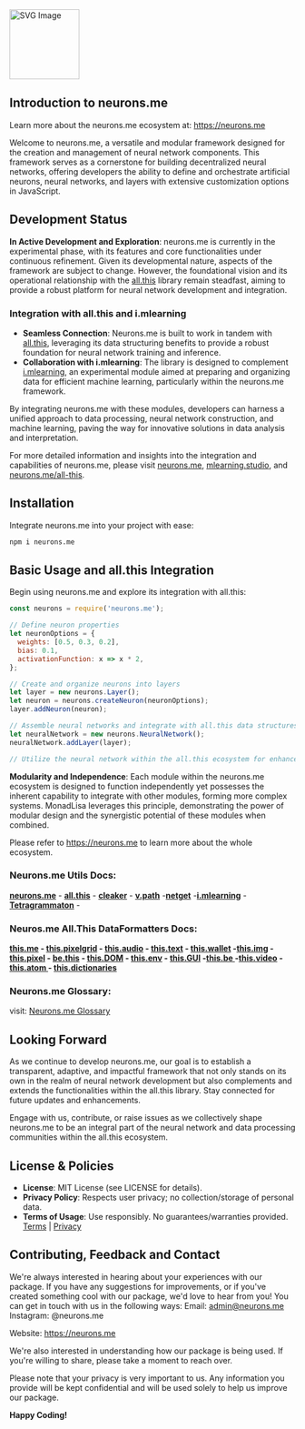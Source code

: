 <img src="https://suign.github.io/neurons.me/neurons_logo.png" alt="SVG Image" width="123" height="123" style="width123px; height:123px;">

## Introduction to neurons.me

Learn more about the neurons.me ecosystem at: https://neurons.me

Welcome to neurons.me, a versatile and modular framework designed for the creation and management of neural network components. This framework serves as a cornerstone for building decentralized neural networks, offering developers the ability to define and orchestrate artificial neurons, neural networks, and layers with extensive customization options in JavaScript.

## Development Status

**In Active Development and Exploration**: neurons.me is currently in the experimental phase, with its features and core functionalities under continuous refinement. Given its developmental nature, aspects of the framework are subject to change. However, the foundational vision and its operational relationship with the [all.this](https://www.npmjs.com/package/all.this) library remain steadfast, aiming to provide a robust platform for neural network development and integration.

### Integration with all.this and i.mlearning

- **Seamless Connection**: Neurons.me is built to work in tandem with [all.this](https://neurons.me/all-this), leveraging its data structuring benefits to provide a robust foundation for neural network training and inference.
- **Collaboration with i.mlearning**: The library is designed to complement [i.mlearning](https://mlearning.studio/), an experimental module aimed at preparing and organizing data for efficient machine learning, particularly within the neurons.me framework.

By integrating neurons.me with these modules, developers can harness a unified approach to data processing, neural network construction, and machine learning, paving the way for innovative solutions in data analysis and interpretation.

For more detailed information and insights into the integration and capabilities of neurons.me, please visit [neurons.me](https://neurons.me/), [mlearning.studio](https://mlearning.studio/), and [neurons.me/all-this](https://neurons.me/all-this).

## Installation

Integrate neurons.me into your project with ease:

```bash
npm i neurons.me
```

## Basic Usage and all.this Integration

Begin using neurons.me and explore its integration with all.this:

```javascript
const neurons = require('neurons.me');

// Define neuron properties
let neuronOptions = {
  weights: [0.5, 0.3, 0.2],
  bias: 0.1,
  activationFunction: x => x * 2,
};

// Create and organize neurons into layers
let layer = new neurons.Layer();
let neuron = neurons.createNeuron(neuronOptions);
layer.addNeuron(neuron);

// Assemble neural networks and integrate with all.this data structures
let neuralNetwork = new neurons.NeuralNetwork();
neuralNetwork.addLayer(layer);

// Utilize the neural network within the all.this ecosystem for enhanced data processing and analysis
```

**Modularity and Independence**: Each module within the neurons.me ecosystem is designed to function independently yet possesses the inherent capability to integrate with other modules, forming more complex systems. MonadLisa leverages this principle, demonstrating the power of modular design and the synergistic potential of these modules when combined.

Please refer to https://neurons.me to learn more about the whole ecosystem.

### Neurons.me Utils Docs:
**[neurons.me](https://suign.github.io/neurons.me/)** - **[all.this](https://suign.github.io/all.this/)** - **[cleaker](https://suign.github.io/cleaker)** - **[v.path](https://suign.github.io/v.path/)** -**[netget](https://suign.github.io/netget/)** -**[i.mlearning](https://suign.github.io/i.mLearning/)** - **[Tetragrammaton](https://suign.github.io/Tetragrammaton/)** -

### Neuros.me All.This DataFormatters Docs:
**[this.me](https://suign.github.io/this.me) - [this.pixelgrid](https://suign.github.io/PixelGrid/) - [this.audio](https://suign.github.io/this.audio) - [this.text](https://suign.github.io/this.text) - [this.wallet](https://suign.github.io/this.wallet) -[this.img](https://suign.github.io/this.img) - [this.pixel](https://suign.github.io/Pixels) - [be.this](https://suign.github.io/be.this) - [this.DOM](https://suign.github.io/this.DOM) - [this.env](https://suign.github.io/this.env/) - [this.GUI](https://suign.github.io/this.GUI) -[this.be ](https://suign.github.io/this.be)-[this.video](https://suign.github.io/this.video) -[this.atom ](https://suign.github.io/this.atom)- [this.dictionaries](https://suign.github.io/this.dictionaries/)**

### Neurons.me Glossary: 
visit: [Neurons.me Glossary](https://neurons.me/Glossary)

## Looking Forward

As we continue to develop neurons.me, our goal is to establish a transparent, adaptive, and impactful framework that not only stands on its own in the realm of neural network development but also complements and extends the functionalities within the all.this library. Stay connected for future updates and enhancements.

Engage with us, contribute, or raise issues as we collectively shape neurons.me to be an integral part of the neural network and data processing communities within the all.this ecosystem.

## License & Policies
- **License**: MIT License (see LICENSE for details).
- **Privacy Policy**: Respects user privacy; no collection/storage of personal data.
- **Terms of Usage**: Use responsibly. No guarantees/warranties provided. [Terms](https://www.neurons.me/terms-of-use) | [Privacy](https://www.neurons.me/privacy-policy)

## Contributing, Feedback and Contact
We're always interested in hearing about your experiences with our package. If you have any suggestions for improvements, or if you've created something cool with our package, we'd love to hear from you!
You can get in touch with us in the following ways:
Email: admin@neurons.me
Instagram: @neurons.me

Website: https://neurons.me

We're also interested in understanding how our package is being used. If you're willing to share, please take a moment to reach over.

Please note that your privacy is very important to us. Any information you provide will be kept confidential and will be used solely to help us improve our package.

**Happy Coding!**

